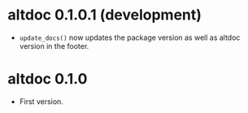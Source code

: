 # altdoc 0.1.0.1 (development)

* `update_docs()` now updates the package version as well as altdoc version in the footer.

# altdoc 0.1.0

* First version.
